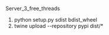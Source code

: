 Server_3_free_threads
1. python setup.py sdist bdist_wheel
2. twine upload --repository pypi dist/*
